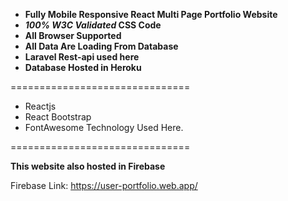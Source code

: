  - **Fully Mobile Responsive React Multi Page Portfolio Website**
 - **_100% W3C Validated_ CSS Code**
 - **All Browser Supported**
 - **All Data Are Loading From Database**
 - **Laravel Rest-api used here**
 - **Database Hosted in Heroku**
 
===============================

- Reactjs
- React Bootstrap
- FontAwesome Technology Used Here.

===============================

**This website also hosted in Firebase**

Firebase Link: https://user-portfolio.web.app/
